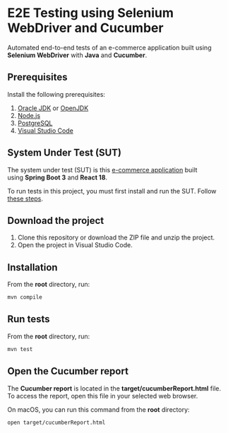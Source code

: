 # E2E Testing using Selenium WebDriver and Cucumber

Automated end-to-end tests of an e-commerce application built using **Selenium WebDriver** with **Java** and **Cucumber**.

## Prerequisites

Install the following prerequisites:

1. [Oracle JDK](https://www.oracle.com/java/technologies/downloads/) or [OpenJDK](https://openjdk.org/)
2. [Node.js](https://nodejs.org/en/)
3. [PostgreSQL](https://www.postgresql.org/download/)
4. [Visual Studio Code](https://code.visualstudio.com/download)

## System Under Test (SUT)

The system under test (SUT) is this [e-commerce application](https://github.com/mgrybel/ecommerce-website) built using **Spring Boot 3** and **React 18**.

To run tests in this project, you must first install and run the SUT. Follow [these steps](https://github.com/mgrybel/ecommerce-website/blob/master/README.md).

## Download the project

1. Clone this repository or download the ZIP file and unzip the project.
2. Open the project in Visual Studio Code.

## Installation

From the **root** directory, run:

```bash
mvn compile
```

## Run tests

From the **root** directory, run:

```bash
mvn test
```

## Open the Cucumber report

The **Cucumber report** is located in the **target/cucumberReport.html** file. To access the report, open this file in your selected web browser.

On macOS, you can run this command from the **root** directory:

```bash
open target/cucumberReport.html
```
